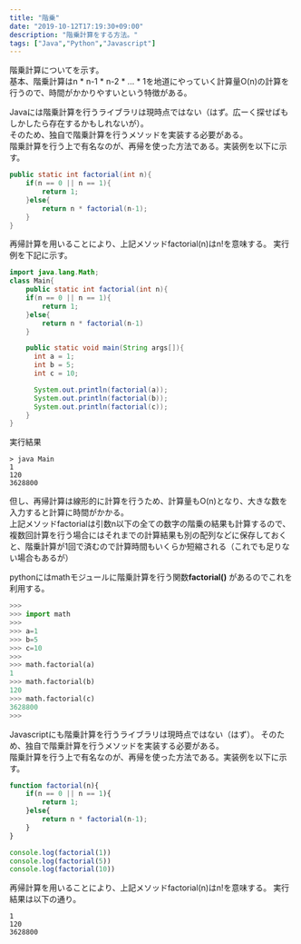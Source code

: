 ```yaml
---
title: "階乗"
date: "2019-10-12T17:19:30+09:00"
description: "階乗計算をする方法。"
tags: ["Java","Python","Javascript"]
---
```


階乗計算についてを示す。  
基本、階乗計算はn * n-1 * n-2 * ... * 1を地道にやっていく計算量O(n)の計算を行うので、時間がかかりやすいという特徴がある。  

<div class="note_content_by_programming_language" id="note_content_Java">

Javaには階乗計算を行うライブラリは現時点ではない（はず。広ーく探せばもしかしたら存在するかもしれないが）。   
そのため、独自で階乗計算を行うメソッドを実装する必要がある。  
階乗計算を行う上で有名なのが、再帰を使った方法である。実装例を以下に示す。
```java
public static int factorial(int n){
    if(n == 0 || n == 1){
        return 1;
    }else{
        return n * factorial(n-1);
    }
}
```

再帰計算を用いることにより、上記メソッドfactorial(n)はn!を意味する。
実行例を下記に示す。  

```java
import java.lang.Math;
class Main{
    public static int factorial(int n){
    if(n == 0 || n == 1){
        return 1;
    }else{
        return n * factorial(n-1)
    }

    public static void main(String args[]){
      int a = 1;
      int b = 5;
      int c = 10;

      System.out.println(factorial(a));
      System.out.println(factorial(b));
      System.out.println(factorial(c));
    }
}
```

実行結果

```
> java Main
1
120
3628800
```

但し、再帰計算は線形的に計算を行うため、計算量もO(n)となり、大きな数を入力すると計算に時間がかかる。  
上記メソッドfactorialは引数n以下の全ての数字の階乗の結果も計算するので、複数回計算を行う場合にはそれまでの計算結果も別の配列などに保存しておくと、階乗計算が1回で済むので計算時間もいくらか短縮される（これでも足りない場合もあるが）

</div>
<div class="note_content_by_programming_language" id="note_content_Python">

pythonにはmathモジュールに階乗計算を行う関数**factorial()**  があるのでこれを利用する。

```python
>>>
>>> import math
>>> 
>>> a=1       
>>> b=5
>>> c=10
>>> 
>>> math.factorial(a)
1
>>> math.factorial(b)
120
>>> math.factorial(c)
3628800
>>>
```

</div>
<div class="note_content_by_programming_language" id="note_content_Javascript">

Javascriptにも階乗計算を行うライブラリは現時点ではない（はず）。
そのため、独自で階乗計算を行うメソッドを実装する必要がある。  
階乗計算を行う上で有名なのが、再帰を使った方法である。実装例を以下に示す。

```javascript
function factorial(n){
    if(n == 0 || n == 1){
        return 1;
    }else{
        return n * factorial(n-1);
    }
}

console.log(factorial(1))
console.log(factorial(5))
console.log(factorial(10))
```

再帰計算を用いることにより、上記メソッドfactorial(n)はn!を意味する。
実行結果は以下の通り。

```
1
120
3628800
```

</div>


